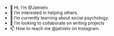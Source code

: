 - 👋 Hi, I’m @Jatnielv
- 👀 I’m interested in helping others.
- 🌱 I’m currently learning about social psychology.
- 💞️ I’m looking to collaborate on writing projects
- 📫 How to reach me @jatnielv on Instagram.

<!---
Jatnielv/Jatnielv is a ✨ special ✨ repository because its `README.md` (this file) appears on your GitHub profile.
You can click the Preview link to take a look at your changes.
--->
